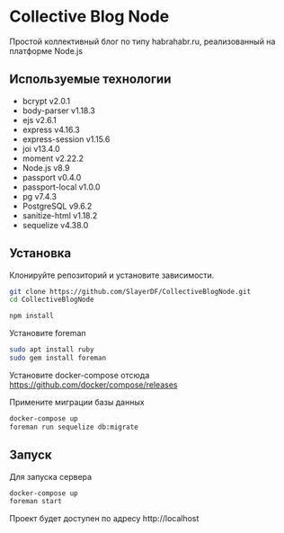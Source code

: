 # Collective Blog Node
Простой коллективный блог по типу habrahabr.ru, реализованный на платформе Node.js

## Используемые технологии

* bcrypt v2.0.1
* body-parser v1.18.3
* ejs v2.6.1
* express v4.16.3
* express-session v1.15.6
* joi v13.4.0
* moment v2.22.2
* Node.js v8.9
* passport v0.4.0
* passport-local v1.0.0
* pg v7.4.3
* PostgreSQL v9.6.2
* sanitize-html v1.18.2
* sequelize v4.38.0

## Установка

Клонируйте репозиторий и установите зависимости.

```bash
git clone https://github.com/SlayerDF/CollectiveBlogNode.git
cd CollectiveBlogNode
```

```bash
npm install
```

Установите foreman

```bash
sudo apt install ruby
sudo gem install foreman
```

Установите docker-compose отсюда https://github.com/docker/compose/releases

Примените миграции базы данных

```bash
docker-compose up
foreman run sequelize db:migrate
```

## Запуск

Для запуска сервера

```bash
docker-compose up
foreman start
```

Проект будет доступен по адресу http://localhost
